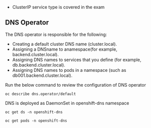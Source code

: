 * ClusterIP service type is covered in the exam

## DNS Operator
The DNS operator is responsible for the following:
- Creating a default cluster DNS name (cluster.local).
- Assigning a DNSname to anamespace(for example, backend.cluster.local).
- Assigning DNS names to services that you define (for example, db.backend.cluster.local).
- Assigning DNS names to pods in a namespace (such as db001.backend.cluster.local).

Run the below command to review the configuration of DNS operator

`oc describe dns.operator/default`

DNS is deployed as DaemonSet in openshift-dns namespace

`oc get ds -n openshift-dns`

`oc get pods -n openshift-dns`



